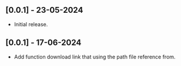 ## [0.0.1] - 23-05-2024

* Initial release.

## [0.0.1] - 17-06-2024

* Add function download link that using the path file reference from.